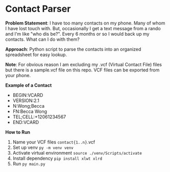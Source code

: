 # Contact Parser

**Problem Statement**: I have too many contacts on my phone. Many of whom I have lost touch with. But, occasionally I get a text message from a rando and I'm like "who dis be?". Every 6 months or so I would back up my contacts. What can I do with them?

**Approach**: Python script to parse the contacts into an organized spreadsheet for easy lookup.

**Note**: For obvious reason I am excluding my .vcf (Virtual Contact File) files but there is a sample.vcf file on this repo. VCF files can be exported from your phone.

**Example of a Contact**

- BEGIN:VCARD
- VERSION:2.1
- N:Wong;Becca
- FN:Becca Wong
- TEL;CELL:+12061234567
- END:VCARD

**How to Run**

1. Name your VCF files `contact{1..n}`.vcf
1. Set up venv `py -m venv venv`
1. Activate virtual environment `source ./venv/Scripts/activate`
1. Install dependency `pip install xlwt xlrd`
1. Run `py main.py`